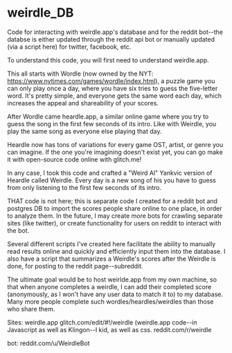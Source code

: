 # weirdle_DB
Code for interacting with weirdle.app's database and for the reddit bot--the databse is either updated through the reddit api bot or manually updated (via a script here) for twitter, facebook, etc.

To understand this code, you will first need to understand weirdle.app.

This all starts with Wordle (now owned by the NYT: https://www.nytimes.com/games/wordle/index.html), a puzzle game you can only play once a day, where you have six tries to guess the five-letter word. It's pretty simple, and everyone gets the same word each day, which increases the appeal and shareability of your scores.

After Wordle came heardle.app, a similar online game where you try to guess the song in the first few seconds of its intro. Like with Weirdle, you play the same song as everyone else playing that day.

Heardle now has tons of variations for every game OST, artist, or genre you can imagine. If the one you're imagining doesn't exist yet, you can go make it with open-source code online with glitch.me!

In any case, I took this code and crafted a "Weird Al" Yankvic version of Heardle called Weirdle. Every day is a new song of his you have to guess from only listening to the first few seconds of its intro.

THAT code is not here; this is separate code I created for a reddit bot and postgres DB to import the scores people share online to one place, in order to analyze them.
In the future, I may create more bots for crawling separate sites (like twitter), or create functionality for users on reddit to interact with the bot.

Several different scripts I've created here facilitate the ability to manually read results online and quickly and efficiently input them into the database. I also have a script that summarizes a Weirdle's scores after the Weirdle is done, for posting to the reddit page--subreddit.

The ultimate goal would be to host weirlde.app from my own machine, so that when anyone completes a weirdle, I can add their completed score (anonymously, as I won't have any user data to match it to) to my database. Many more people complete such wordles/heardles/weirdles than those who share them.

Sites:
weirdle.app
glitch.com/edit/#!/weirdle (weirdle.app code--in Javascript as well as Klingon--I kid, as well as css.
reddit.com/r/weirdle

bot:
reddit.com/u/WeirdleBot
